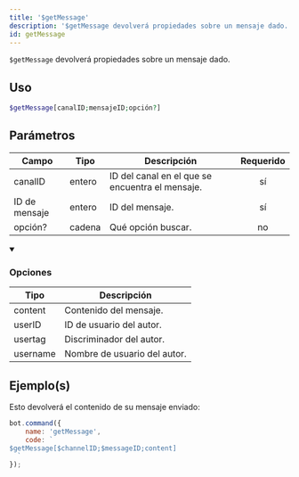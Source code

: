 ```yaml
---
title: '$getMessage'
description: '$getMessage devolverá propiedades sobre un mensaje dado.'
id: getMessage
---
```


`$getMessage` devolverá propiedades sobre un mensaje dado.

## Uso

```php
$getMessage[canalID;mensajeID;opción?]
```

## Parámetros

| Campo         | Tipo   | Descripción                                     | Requerido |
| ------------- | ------ | ----------------------------------------------- |:---------:|
| canalID       | entero | ID del canal en el que se encuentra el mensaje. |    sí     |
| ID de mensaje | entero | ID del mensaje.                                 |    sí     |
| opción?       | cadena | Qué opción buscar.                              |    no     |

<details open>
  <summary><h3> Opciones </h3></summary>

| Tipo     | Descripción                  |
| -------- | ---------------------------- |
| content  | Contenido del mensaje.       |
| userID   | ID de usuario del autor.     |
| usertag  | Discriminador del autor.     |
| username | Nombre de usuario del autor. |

</details>

## Ejemplo(s)

Esto devolverá el contenido de su mensaje enviado:

```javascript
bot.command({
    name: 'getMessage',
    code: `
$getMessage[$channelID;$messageID;content]
  `
});
```